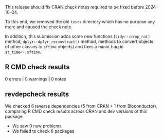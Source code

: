 This release should fix CRAN check notes required to be fixed before 2024-10-04.

To this end, we removed the old `tests` directory which has no purpose any more 
and caused the check note.

In addition, this submission adds some new functions (`tidyr::drop_na()` method, `dplyr::dplyr_reconstruct()` method, methods to convert objects of other classes to `sftime` objects) and fixes a minor bug in `st_time<-.sftime`.


## R CMD check results

0 errors | 0 warnings | 0 notes


## revdepcheck results

We checked 6 reverse dependencies (5 from CRAN + 1 from Bioconductor), comparing R CMD check results across CRAN and dev versions of this package.

 * We saw 0 new problems
 * We failed to check 0 packages
